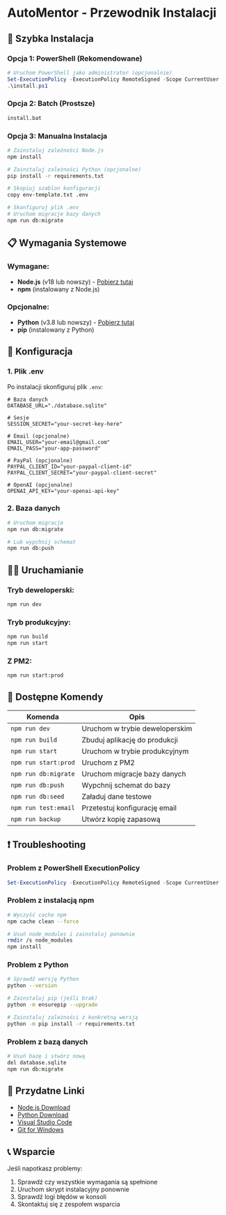 # AutoMentor - Przewodnik Instalacji

## 🚀 Szybka Instalacja

### Opcja 1: PowerShell (Rekomendowane)
```powershell
# Uruchom PowerShell jako administrator (opcjonalnie)
Set-ExecutionPolicy -ExecutionPolicy RemoteSigned -Scope CurrentUser
.\install.ps1
```

### Opcja 2: Batch (Prostsze)
```cmd
install.bat
```

### Opcja 3: Manualna Instalacja
```bash
# Zainstaluj zależności Node.js
npm install

# Zainstaluj zależności Python (opcjonalne)
pip install -r requirements.txt

# Skopiuj szablon konfiguracji
copy env-template.txt .env

# Skonfiguruj plik .env
# Uruchom migracje bazy danych
npm run db:migrate
```

## 📋 Wymagania Systemowe

### Wymagane:
- **Node.js** (v18 lub nowszy) - [Pobierz tutaj](https://nodejs.org/)
- **npm** (instalowany z Node.js)

### Opcjonalne:
- **Python** (v3.8 lub nowszy) - [Pobierz tutaj](https://www.python.org/downloads/)
- **pip** (instalowany z Python)

## 🔧 Konfiguracja

### 1. Plik .env
Po instalacji skonfiguruj plik `.env`:

```env
# Baza danych
DATABASE_URL="./database.sqlite"

# Sesje
SESSION_SECRET="your-secret-key-here"

# Email (opcjonalne)
EMAIL_USER="your-email@gmail.com"
EMAIL_PASS="your-app-password"

# PayPal (opcjonalne)
PAYPAL_CLIENT_ID="your-paypal-client-id"
PAYPAL_CLIENT_SECRET="your-paypal-client-secret"

# OpenAI (opcjonalne)
OPENAI_API_KEY="your-openai-api-key"
```

### 2. Baza danych
```bash
# Uruchom migracje
npm run db:migrate

# Lub wypchnij schemat
npm run db:push
```

## 🏃‍♂️ Uruchamianie

### Tryb deweloperski:
```bash
npm run dev
```

### Tryb produkcyjny:
```bash
npm run build
npm run start
```

### Z PM2:
```bash
npm run start:prod
```

## 📝 Dostępne Komendy

| Komenda | Opis |
|---------|------|
| `npm run dev` | Uruchom w trybie deweloperskim |
| `npm run build` | Zbuduj aplikację do produkcji |
| `npm run start` | Uruchom w trybie produkcyjnym |
| `npm run start:prod` | Uruchom z PM2 |
| `npm run db:migrate` | Uruchom migracje bazy danych |
| `npm run db:push` | Wypchnij schemat do bazy |
| `npm run db:seed` | Załaduj dane testowe |
| `npm run test:email` | Przetestuj konfigurację email |
| `npm run backup` | Utwórz kopię zapasową |

## ❗ Troubleshooting

### Problem z PowerShell ExecutionPolicy
```powershell
Set-ExecutionPolicy -ExecutionPolicy RemoteSigned -Scope CurrentUser
```

### Problem z instalacją npm
```bash
# Wyczyść cache npm
npm cache clean --force

# Usuń node_modules i zainstaluj ponownie
rmdir /s node_modules
npm install
```

### Problem z Python
```bash
# Sprawdź wersję Python
python --version

# Zainstaluj pip (jeśli brak)
python -m ensurepip --upgrade

# Zainstaluj zależności z konkretną wersją
python -m pip install -r requirements.txt
```

### Problem z bazą danych
```bash
# Usuń bazę i stwórz nową
del database.sqlite
npm run db:migrate
```

## 🔗 Przydatne Linki

- [Node.js Download](https://nodejs.org/)
- [Python Download](https://www.python.org/downloads/)
- [Visual Studio Code](https://code.visualstudio.com/)
- [Git for Windows](https://git-scm.com/download/win)

## 📞 Wsparcie

Jeśli napotkasz problemy:
1. Sprawdź czy wszystkie wymagania są spełnione
2. Uruchom skrypt instalacyjny ponownie
3. Sprawdź logi błędów w konsoli
4. Skontaktuj się z zespołem wsparcia